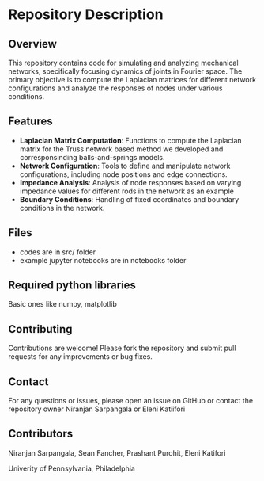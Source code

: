 # Repository Description

## Overview

This repository contains code for simulating and analyzing mechanical networks, specifically focusing dynamics of joints in Fourier space. The primary objective is to compute the Laplacian matrices for different network configurations and analyze the responses of nodes under various conditions. 


## Features

- **Laplacian Matrix Computation**: Functions to compute the Laplacian matrix for the Truss network based method we developed and corresponsinding balls-and-springs models.
- **Network Configuration**: Tools to define and manipulate network configurations, including node positions and edge connections.
- **Impedance Analysis**: Analysis of node responses based on varying impedance values for different rods in the network as an example
- **Boundary Conditions**: Handling of fixed coordinates and boundary conditions in the network.

## Files

- codes are in src/ folder
- example jupyter notebooks are in notebooks folder


## Required python libraries

Basic ones like numpy, matplotlib


## Contributing

Contributions are welcome! Please fork the repository and submit pull requests for any improvements or bug fixes.

## Contact

For any questions or issues, please open an issue on GitHub or contact the repository owner Niranjan Sarpangala <niras at sas dot upennn dot  edu> or Eleni Katiifori <katifori at sas dot upenn dot edu>

## Contributors
Niranjan Sarpangala, Sean Fancher, Prashant Purohit, Eleni Katifori

Univerity of Pennsylvania, Philadelphia

